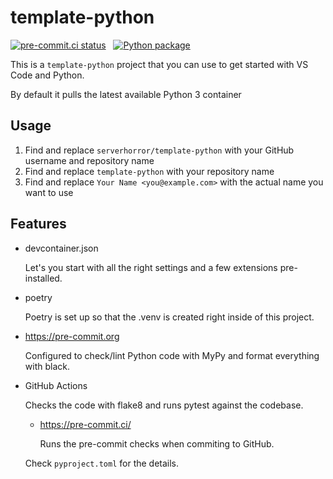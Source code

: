 # template-python

[![pre-commit.ci status](https://results.pre-commit.ci/badge/github/serverhorror/template-python/main.svg)](https://results.pre-commit.ci/latest/github/serverhorror/template-python/main) &nbsp;
[![Python package](https://github.com/serverhorror/template-python/actions/workflows/python-package.yml/badge.svg)](https://github.com/serverhorror/template-python/actions/workflows/python-package.yml)

This is a `template-python` project that you can use to get started with VS Code and Python.

By default it pulls the latest available Python 3 container

## Usage

1. Find and replace `serverhorror/template-python` with your GitHub username and repository name
1. Find and replace `template-python` with your repository name
1. Find and replace `Your Name <you@example.com>` with the actual name you want to use

## Features

* devcontainer.json

  Let's you start with all the right settings and a few extensions pre-installed.

* poetry

  Poetry is set up so that the .venv is created right inside of this project.

* https://pre-commit.org

  Configured to check/lint Python code with MyPy and format everything with black.


* GitHub Actions

  Checks the code with flake8 and runs pytest against the codebase.

  * https://pre-commit.ci/

    Runs the pre-commit checks when commiting to GitHub.

  Check `pyproject.toml` for the details.
